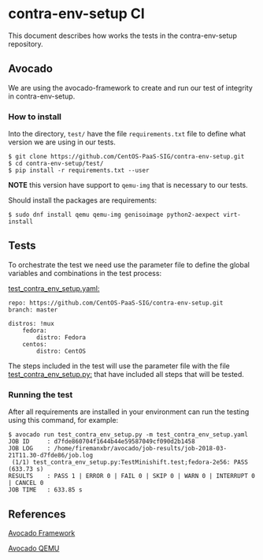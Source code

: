 # contra-env-setup CI
This document describes how works the tests in the contra-env-setup repository.

## Avocado
We are using the avocado-framework to create and run our test of integrity in contra-env-setup. 

### How to install
Into the directory, `test/` have the file `requirements.txt` file to define what version we are using in our tests.

```
$ git clone https://github.com/CentOS-PaaS-SIG/contra-env-setup.git
$ cd contra-env-setup/test/
$ pip install -r requirements.txt --user
```

**NOTE** this version have support to `qemu-img` that is necessary to our tests.

Should install the packages are requirements:
```
$ sudo dnf install qemu qemu-img genisoimage python2-aexpect virt-install
```

## Tests
To orchestrate the test we need use the parameter file to define the global variables and combinations in the test process:

[test_contra_env_setup.yaml:](test_contra_env_setup.yaml)
```
repo: https://github.com/CentOS-PaaS-SIG/contra-env-setup.git
branch: master

distros: !mux
    fedora:
        distro: Fedora
    centos:
        distro: CentOS
```

The steps included in the test will use the parameter file with the file [test_contra_env_setup.py:](test_contra_env_setup.py) that have included all steps that will be tested.

### Running the test
After all requirements are installed in your environment can run the testing using this command, for example:
```
$ avocado run test_contra_env_setup.py -m test_contra_env_setup.yaml
JOB ID     : d7fde860704f1644b44e59587049cf090d2b1458
JOB LOG    : /home/firemanxbr/avocado/job-results/job-2018-03-21T11.30-d7fde86/job.log
 (1/1) test_contra_env_setup.py:TestMinishift.test;fedora-2e56: PASS (633.73 s)
RESULTS    : PASS 1 | ERROR 0 | FAIL 0 | SKIP 0 | WARN 0 | INTERRUPT 0 | CANCEL 0
JOB TIME   : 633.85 s
```

## References
[Avocado Framework](http://avocado-framework.github.io)

[Avocado QEMU](https://github.com/apahim/avocado_qemu/)
